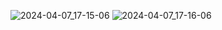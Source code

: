 ![2024-04-07_17-15-06](https://github.com/AnastasiiaFedchenko/MDPL/assets/61208152/d1afa0a3-c1da-4c88-a77d-8859f863de2b)
![2024-04-07_17-16-06](https://github.com/AnastasiiaFedchenko/MDPL/assets/61208152/c5c9e381-40c8-4a9e-b4b4-25d45cb5ac60)
